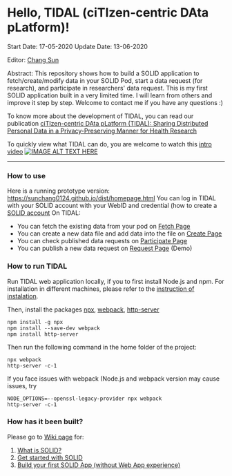 # Hello, TIDAL (ciTIzen-centric DAta pLatform)! 

Start Date: 17-05-2020
Update Date: 13-06-2020

Editor: [Chang Sun](chang.sun@maastrichtuniversity.nl)

Abstract: This repository shows how to build a SOLID application to fetch/create/modify data in your SOLID Pod, start a data request (for research), and participate in researchers' data request. This is my first SOLID application built in a very limited time. I will learn from others and improve it step by step. Welcome to contact me if you have any questions :)

To know more about the development of TIDAL, you can read our publication [ciTIzen-centric DAta pLatform (TIDAL): Sharing Distributed Personal Data in a Privacy-Preserving Manner for Health Research](http://www.semantic-web-journal.net/content/citizen-centric-data-platform-tidal-sharing-distributed-personal-data-privacy-preserving)

To quickly view what TIDAL can do, you are welcome to watch this [intro video](https://youtu.be/SqWcfNMfAcg)
[![IMAGE ALT TEXT HERE](https://img.youtube.com/vi/SqWcfNMfAcg/0.jpg)](https://youtu.be/SqWcfNMfAcg)

***
### How to use ###
Here is a running prototype version: https://sunchang0124.github.io/dist/homepage.html 
You can log in TIDAL with your SOLID account with your WebID and credential (how to create a [SOLID account](https://solidproject.org/developers/tutorials/getting-started#existing-provider)
On TIDAL: 
* You can fetch the existing data from your pod on [Fetch Page](https://sunchang0124.github.io/dist/fetch.html)
* You can create a new data file and add data into the file on [Create Page](https://sunchang0124.github.io/dist/create.html)
* You can check published data requests on [Participate Page](https://sunchang0124.github.io/dist/participate.html)
* You can publish a new data request on [Request Page](https://sunchang0124.github.io/dist/request.html) (Demo)

### How to run TIDAL ###
Run TIDAL web application locally, if you to first install Node.js and npm. For installation in different machines, please refer to the [instruction of instalation](https://docs.npmjs.com/downloading-and-installing-node-js-and-npm). 

Then, install the packages [npx](https://www.npmjs.com/package/npx), [webpack](https://webpack.js.org/guides/installation/), [http-server](https://www.npmjs.com/package/http-server)
```
npm install -g npx
npm install --save-dev webpack
npm install http-server
```

Then run the following command in the home folder of the project:
```
npx webpack                                                    
http-server -c-1
```

If you face issues with webpack (Node.js and webpack version may cause issues, try
```
NODE_OPTIONS=--openssl-legacy-provider npx webpack
http-server -c-1
```

<!--
### How does it look like? ###
You can try the [SOLID App](https://sunchang0124.github.io/dist/homepage.html) by yourself. The following functions are implemented in my Solid app so far. You can watch [this video](https://youtu.be/oVFDoKmbpUg) to get the first impression.

You can also jump to the function which you are interested in particular:
1. [Introduction](https://youtu.be/oVFDoKmbpUg)
2. [Login with your Solid account](https://www.youtube.com/watch?v=oVFDoKmbpUg&t=2m21s)
3. [Fetch public data from Solid Pod](https://www.youtube.com/watch?v=oVFDoKmbpUg&t=4m19s)
4. [Fetch private data from Solid Pod](https://www.youtube.com/watch?v=oVFDoKmbpUg&t=6m52s)
5. [Create new data files to Solid Pod](https://www.youtube.com/watch?v=oVFDoKmbpUg&t=8m50s)
6. [Start a data request](https://www.youtube.com/watch?v=oVFDoKmbpUg&t=11m03s)
7. [Provide data to a request from Solid Pod](https://www.youtube.com/watch?v=oVFDoKmbpUg&t=17m50s)
8. [Analyze requested data in regular analysis setting](https://www.youtube.com/watch?v=oVFDoKmbpUg&t=23m01s)
9. [Participate in a privacy-preserving data request](https://www.youtube.com/watch?v=oVFDoKmbpUg&t=24m44s) 
10. [Analysis in the privacy-preserving data request](https://www.youtube.com/watch?v=oVFDoKmbpUg&t=27m50s)
-->

### How has it been built? ###
Please go to [Wiki page](https://github.com/sunchang0124/sunchang0124.github.io/wiki) for: 
1. [What is SOLID?](https://github.com/sunchang0124/sunchang0124.github.io/wiki/1.-About-SOLID)
2. [Get started with SOLID](https://github.com/sunchang0124/sunchang0124.github.io/wiki/2.-Get-Started)
3. [Build your first SOLID App (without Web App experience)](https://github.com/sunchang0124/sunchang0124.github.io/wiki/3.-Background-Learning)

